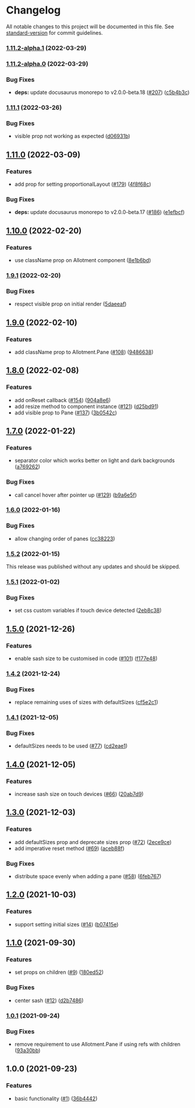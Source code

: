 # Changelog

All notable changes to this project will be documented in this file. See [standard-version](https://github.com/conventional-changelog/standard-version) for commit guidelines.

### [1.11.2-alpha.1](https://github.com/johnwalley/allotment/compare/v1.11.2-alpha.0...v1.11.2-alpha.1) (2022-03-29)

### [1.11.2-alpha.0](https://github.com/johnwalley/allotment/compare/v1.11.1...v1.11.2-alpha.0) (2022-03-29)

### Bug Fixes

- **deps:** update docusaurus monorepo to v2.0.0-beta.18 ([#207](https://github.com/johnwalley/allotment/issues/207)) ([c5b4b3c](https://github.com/johnwalley/allotment/commit/c5b4b3c1d06c95d509647b871ea65ab4263f8aaa))

### [1.11.1](https://github.com/johnwalley/allotment/compare/v1.11.0...v1.11.1) (2022-03-26)

### Bug Fixes

- visible prop not working as expected ([d06931b](https://github.com/johnwalley/allotment/commit/d06931b7ba37248f4c61f0768d3ba571141b4fdf))

## [1.11.0](https://github.com/johnwalley/allotment/compare/v1.10.0...v1.11.0) (2022-03-09)

### Features

- add prop for setting proportionalLayout ([#179](https://github.com/johnwalley/allotment/issues/179)) ([4f8f68c](https://github.com/johnwalley/allotment/commit/4f8f68c3d2ae99108b97befc5ab787873c7e3f77))

### Bug Fixes

- **deps:** update docusaurus monorepo to v2.0.0-beta.17 ([#186](https://github.com/johnwalley/allotment/issues/186)) ([e1efbcf](https://github.com/johnwalley/allotment/commit/e1efbcf27a8682f7928f67b7a750f113f55579de))

## [1.10.0](https://github.com/johnwalley/allotment/compare/v1.9.1...v1.10.0) (2022-02-20)

### Features

- use className prop on Allotment component ([8e1b6bd](https://github.com/johnwalley/allotment/commit/8e1b6bde537d03318bd441b9dfdb2816c20bfb2c))

### [1.9.1](https://github.com/johnwalley/allotment/compare/v1.9.0...v1.9.1) (2022-02-20)

### Bug Fixes

- respect visible prop on initial render ([5daeeaf](https://github.com/johnwalley/allotment/commit/5daeeafdc50c810ade14f02492bb73ad343164fc))

## [1.9.0](https://github.com/johnwalley/allotment/compare/v1.8.0...v1.9.0) (2022-02-10)

### Features

- add className prop to Allotment.Pane ([#108](https://github.com/johnwalley/allotment/issues/108)) ([9486638](https://github.com/johnwalley/allotment/commit/94866382d2580220a3502f8194c18eb93cd721ec))

## [1.8.0](https://github.com/johnwalley/allotment/compare/v1.7.0...v1.8.0) (2022-02-08)

### Features

- add onReset callback ([#154](https://github.com/johnwalley/allotment/issues/154)) ([904a8e6](https://github.com/johnwalley/allotment/commit/904a8e6acbf3692b4f2cb7fa102799872c70243d))
- add resize method to component instance ([#121](https://github.com/johnwalley/allotment/issues/121)) ([d25bd91](https://github.com/johnwalley/allotment/commit/d25bd91bde05c33bdebf586868a38a03056d8d57))
- add visible prop to Pane ([#137](https://github.com/johnwalley/allotment/issues/137)) ([3b0542c](https://github.com/johnwalley/allotment/commit/3b0542c24165c0cb054ee12a682c1b153a2de5ad))

## [1.7.0](https://github.com/johnwalley/allotment/compare/v1.6.0...v1.7.0) (2022-01-22)

### Features

- separator color which works better on light and dark backgrounds ([a769262](https://github.com/johnwalley/allotment/commit/a769262de79658cda4866edbafe4ffb8e5f0773a))

### Bug Fixes

- call cancel hover after pointer up ([#129](https://github.com/johnwalley/allotment/issues/129)) ([b9a6e5f](https://github.com/johnwalley/allotment/commit/b9a6e5f10f89298e9935f14c9d52f63ec8527e2c))

### [1.6.0](https://github.com/johnwalley/allotment/compare/v1.5.2...v1.6.0) (2022-01-16)

### Bug Fixes

- allow changing order of panes ([cc38223](https://github.com/johnwalley/allotment/commit/cc38223e3f4315f61a50126630170c25ab8b5e1f))

### [1.5.2](https://github.com/johnwalley/allotment/compare/v1.5.1...v1.5.2) (2022-01-15)

This release was published without any updates and should be skipped.

### [1.5.1](https://github.com/johnwalley/allotment/compare/v1.5.0...v1.5.1) (2022-01-02)

### Bug Fixes

- set css custom variables if touch device detected ([2eb8c38](https://github.com/johnwalley/allotment/commit/2eb8c387009f013bd0440b83f4a41a53277c76ff))

## [1.5.0](https://github.com/johnwalley/allotment/compare/v1.4.2...v1.5.0) (2021-12-26)

### Features

- enable sash size to be customised in code ([#101](https://github.com/johnwalley/allotment/issues/101)) ([f177e48](https://github.com/johnwalley/allotment/commit/f177e48bdf4e12533b8e5dcdd76cd94802c83710))

### [1.4.2](https://github.com/johnwalley/allotment/compare/v1.4.1...v1.4.2) (2021-12-24)

### Bug Fixes

- replace remaining uses of sizes with defaultSizes ([cf5e2c1](https://github.com/johnwalley/allotment/commit/cf5e2c1dd77dd5a3edc4bd6f903acb824a90ed39))

### [1.4.1](https://github.com/johnwalley/allotment/compare/v1.4.0...v1.4.1) (2021-12-05)

### Bug Fixes

- defaultSizes needs to be used ([#77](https://github.com/johnwalley/allotment/issues/77)) ([cd2eae1](https://github.com/johnwalley/allotment/commit/cd2eae13116af91af00846e212452287cfb7c607))

## [1.4.0](https://github.com/johnwalley/allotment/compare/v1.3.0...v1.4.0) (2021-12-05)

### Features

- increase sash size on touch devices ([#66](https://github.com/johnwalley/allotment/issues/66)) ([20ab7d9](https://github.com/johnwalley/allotment/commit/20ab7d93ab836af864a67531b3c5c1244e23a3b8))

## [1.3.0](https://github.com/johnwalley/allotment/compare/v1.2.0...v1.3.0) (2021-12-03)

### Features

- add defaultSizes prop and deprecate sizes prop ([#72](https://github.com/johnwalley/allotment/issues/72)) ([2ece9ce](https://github.com/johnwalley/allotment/commit/2ece9ce2f8142d1c28b5394743d73f920f4489e2))
- add imperative reset method ([#69](https://github.com/johnwalley/allotment/issues/69)) ([aceb88f](https://github.com/johnwalley/allotment/commit/aceb88f2de9e454dfce2ccd35bc4e23c8d8e3cb7))

### Bug Fixes

- distribute space evenly when adding a pane ([#58](https://github.com/johnwalley/allotment/issues/58)) ([6feb767](https://github.com/johnwalley/allotment/commit/6feb767cb8a289f5c167ae981b435e4c02f50215))

## [1.2.0](https://github.com/johnwalley/allotment/compare/v1.1.0...v1.2.0) (2021-10-03)

### Features

- support setting initial sizes ([#14](https://github.com/johnwalley/allotment/issues/14)) ([b07415e](https://github.com/johnwalley/allotment/commit/b07415e0539ca28f123a143c88aa28de7ec80b75))

## [1.1.0](https://github.com/johnwalley/allotment/compare/v1.0.1...v1.1.0) (2021-09-30)

### Features

- set props on children ([#9](https://github.com/johnwalley/allotment/issues/9)) ([180ed52](https://github.com/johnwalley/allotment/commit/180ed52bced6d74860142092f27800728896d97e))

### Bug Fixes

- center sash ([#12](https://github.com/johnwalley/allotment/issues/12)) ([d2b7486](https://github.com/johnwalley/allotment/commit/d2b74867dae30ae05f3f20f4d4a29cc8ebc7a9e7))

### [1.0.1](https://github.com/johnwalley/allotment/compare/v1.0.0...v1.0.1) (2021-09-24)

### Bug Fixes

- remove requirement to use Allotment.Pane if using refs with children ([93a30bb](https://github.com/johnwalley/allotment/commit/93a30bb58c9d12b1a3b4a441f57613aea79e7923))

## 1.0.0 (2021-09-23)

### Features

- basic functionality ([#1](https://github.com/johnwalley/allotment/issues/1)) ([36b4442](https://github.com/johnwalley/allotment/commit/36b44425f9ea8d6d18e2e74cabfbc9813c52c0fd))
